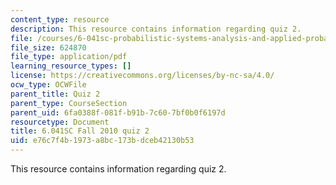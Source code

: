 ```yaml
---
content_type: resource
description: This resource contains information regarding quiz 2.
file: /courses/6-041sc-probabilistic-systems-analysis-and-applied-probability-fall-2013/e76c7f4b1973a8bc173bdceb42130b53_MIT6_041SCF13_quiz02.pdf
file_size: 624870
file_type: application/pdf
learning_resource_types: []
license: https://creativecommons.org/licenses/by-nc-sa/4.0/
ocw_type: OCWFile
parent_title: Quiz 2
parent_type: CourseSection
parent_uid: 6fa0388f-081f-b91b-7c60-7bf0b0f6197d
resourcetype: Document
title: 6.041SC Fall 2010 quiz 2
uid: e76c7f4b-1973-a8bc-173b-dceb42130b53
---
```

This resource contains information regarding quiz 2.